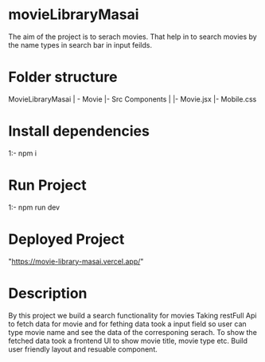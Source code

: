 # movieLibraryMasai
The aim of the project is to serach movies.
That help in to search movies by the name types in search bar in input feilds.

# Folder structure 
MovieLibraryMasai
      |
    - Movie
    |- Src
    Components
       |
      |- Movie.jsx
      |- Mobile.css

# Install dependencies
1:- npm i

# Run Project
1:- npm run dev

# Deployed Project 
"https://movie-library-masai.vercel.app/"

# Description

By this project we build a search functionality for movies 
Taking restFull Api to fetch data for movie and for fething data took a input field so user can type movie name and see the data of the corresponing serach.
To show the fetched data took a frontend UI to show movie title, movie type etc.
Build user friendly layout and resuable component.
